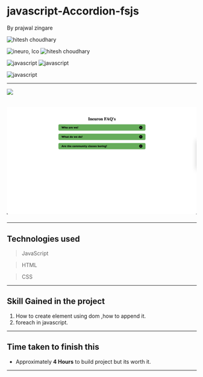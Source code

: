 # javascript-Accordion-fsjs
By prajwal zingare

 ![hitesh choudhary](https://img.shields.io/badge/Prajwal--Zingare-javascript--Developer-green)

![ineuro, lco](https://img.shields.io/badge/iNeuron-LCO-green)
![hitesh choudhary](https://img.shields.io/badge/Hitesh--Choudhary-JS--bootcamp-red)

![javascript](https://img.shields.io/badge/HTML-CSS-orange)
![javascript](https://img.shields.io/badge/HTML--javascript-Assighnment-orange)


![javascript](https://img.shields.io/badge/javascript---jokesgenerator--Clone-orange)

---

[ <img src= "https://img.shields.io/badge/Go LiVE-1DA1F?style=for-the-badge&logo=&logoColor=white" />](https://javascript-accordion-fsjs.netlify.app/) 



## ![website](./Image/Project_1.png)
---
## Technologies used

> JavaScript

> HTML

> CSS
---
## **Skill Gained in the project**

1. How to create element using dom ,how to append it.
2. foreach in javascript.

---
## **Time taken to finish this**

-  Approximately **4 Hours** to build project but its worth it.
-  ---
